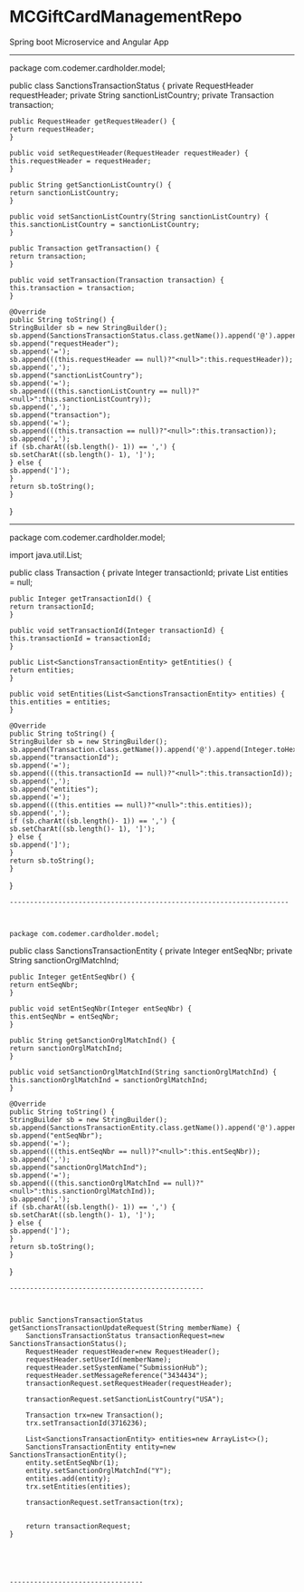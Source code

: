 # MCGiftCardManagementRepo
Spring boot Microservice and Angular App



----------------------------------------------------------------


package com.codemer.cardholder.model;

public class SanctionsTransactionStatus {
	private RequestHeader requestHeader;
	private String sanctionListCountry;
	private Transaction transaction;

	public RequestHeader getRequestHeader() {
	return requestHeader;
	}

	public void setRequestHeader(RequestHeader requestHeader) {
	this.requestHeader = requestHeader;
	}

	public String getSanctionListCountry() {
	return sanctionListCountry;
	}

	public void setSanctionListCountry(String sanctionListCountry) {
	this.sanctionListCountry = sanctionListCountry;
	}

	public Transaction getTransaction() {
	return transaction;
	}

	public void setTransaction(Transaction transaction) {
	this.transaction = transaction;
	}

	@Override
	public String toString() {
	StringBuilder sb = new StringBuilder();
	sb.append(SanctionsTransactionStatus.class.getName()).append('@').append(Integer.toHexString(System.identityHashCode(this))).append('[');
	sb.append("requestHeader");
	sb.append('=');
	sb.append(((this.requestHeader == null)?"<null>":this.requestHeader));
	sb.append(',');
	sb.append("sanctionListCountry");
	sb.append('=');
	sb.append(((this.sanctionListCountry == null)?"<null>":this.sanctionListCountry));
	sb.append(',');
	sb.append("transaction");
	sb.append('=');
	sb.append(((this.transaction == null)?"<null>":this.transaction));
	sb.append(',');
	if (sb.charAt((sb.length()- 1)) == ',') {
	sb.setCharAt((sb.length()- 1), ']');
	} else {
	sb.append(']');
	}
	return sb.toString();
	}


}




----------------------------------------------------------------------



package com.codemer.cardholder.model;

import java.util.List;

public class Transaction {
	private Integer transactionId;
	private List<SanctionsTransactionEntity> entities = null;

	public Integer getTransactionId() {
	return transactionId;
	}

	public void setTransactionId(Integer transactionId) {
	this.transactionId = transactionId;
	}

	public List<SanctionsTransactionEntity> getEntities() {
	return entities;
	}

	public void setEntities(List<SanctionsTransactionEntity> entities) {
	this.entities = entities;
	}

	@Override
	public String toString() {
	StringBuilder sb = new StringBuilder();
	sb.append(Transaction.class.getName()).append('@').append(Integer.toHexString(System.identityHashCode(this))).append('[');
	sb.append("transactionId");
	sb.append('=');
	sb.append(((this.transactionId == null)?"<null>":this.transactionId));
	sb.append(',');
	sb.append("entities");
	sb.append('=');
	sb.append(((this.entities == null)?"<null>":this.entities));
	sb.append(',');
	if (sb.charAt((sb.length()- 1)) == ',') {
	sb.setCharAt((sb.length()- 1), ']');
	} else {
	sb.append(']');
	}
	return sb.toString();
	}

}

	
	
	---------------------------------------------------------------------
	
	
	
	package com.codemer.cardholder.model;

public class SanctionsTransactionEntity {
	private Integer entSeqNbr;
	private String sanctionOrglMatchInd;

	public Integer getEntSeqNbr() {
	return entSeqNbr;
	}

	public void setEntSeqNbr(Integer entSeqNbr) {
	this.entSeqNbr = entSeqNbr;
	}

	public String getSanctionOrglMatchInd() {
	return sanctionOrglMatchInd;
	}

	public void setSanctionOrglMatchInd(String sanctionOrglMatchInd) {
	this.sanctionOrglMatchInd = sanctionOrglMatchInd;
	}

	@Override
	public String toString() {
	StringBuilder sb = new StringBuilder();
	sb.append(SanctionsTransactionEntity.class.getName()).append('@').append(Integer.toHexString(System.identityHashCode(this))).append('[');
	sb.append("entSeqNbr");
	sb.append('=');
	sb.append(((this.entSeqNbr == null)?"<null>":this.entSeqNbr));
	sb.append(',');
	sb.append("sanctionOrglMatchInd");
	sb.append('=');
	sb.append(((this.sanctionOrglMatchInd == null)?"<null>":this.sanctionOrglMatchInd));
	sb.append(',');
	if (sb.charAt((sb.length()- 1)) == ',') {
	sb.setCharAt((sb.length()- 1), ']');
	} else {
	sb.append(']');
	}
	return sb.toString();
	}


}

	
	
	
	
	
	------------------------------------------------
	
	
	
	public SanctionsTransactionStatus getSanctionsTransactionUpdateRequest(String memberName) {
		SanctionsTransactionStatus transactionRequest=new SanctionsTransactionStatus();
		RequestHeader requestHeader=new RequestHeader();
		requestHeader.setUserId(memberName);
		requestHeader.setSystemName("SubmissionHub");
		requestHeader.setMessageReference("3434434");
		transactionRequest.setRequestHeader(requestHeader);
		
		transactionRequest.setSanctionListCountry("USA");
		
		Transaction trx=new Transaction();
		trx.setTransactionId(3716236);
		
		List<SanctionsTransactionEntity> entities=new ArrayList<>();
		SanctionsTransactionEntity entity=new SanctionsTransactionEntity();
		entity.setEntSeqNbr(1);
		entity.setSanctionOrglMatchInd("Y");
		entities.add(entity);
		trx.setEntities(entities);
		
		transactionRequest.setTransaction(trx);
		
		
		return transactionRequest;
	}
	
	
	
	
	
	---------------------------------
	
	
